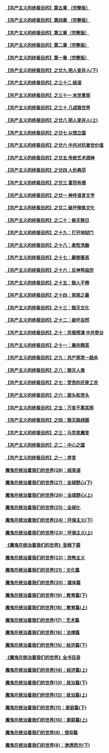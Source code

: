 #### [【共产主义的终极目的】第五章 （完整版）](../pages/nsc422/n11428912.md?t=08131416) 

#### [【共产主义的终极目的】第四章 （完整版）](../pages/nsc422/n11428907.md?t=08131416) 

#### [【共产主义的终极目的】第三章（完整版）](../pages/nsc422/n11428848.md?t=08131416) 

#### [【共产主义的终极目的】第二章（完整版）](../pages/nsc422/n11428831.md?t=08131416) 

#### [【共产主义的终极目的】第一章（完整版）](../pages/nsc422/n11417651.md?t=08131416) 

#### [【共产主义的终极目的】之廿九 把人变非人(下)](../pages/nsc422/n11344140.md?t=08131416) 

#### [【共产主义的终极目的】之三十二 结语](../pages/nsc422/n11360535.md?t=08131416) 

#### [【共产主义的终极目的】之三十一 末世景观](../pages/nsc422/n11351129.md?t=08131416) 

#### [【共产主义的终极目的】之三十 几成狼世界](../pages/nsc422/n11348280.md?t=08131416) 

#### [【共产主义的终极目的】之廿八 把人变非人(上)](../pages/nsc422/n11340492.md?t=08131416) 

#### [【共产主义的终极目的】之廿七 以恨立国](../pages/nsc422/n11336944.md?t=08131416) 

#### [【共产主义的终极目的】之廿六 中共对抗普世价值](../pages/nsc422/n11324785.md?t=08131416) 

#### [【共产主义的终极目的】之廿五 传统艺术颂神](../pages/nsc422/n11296396.md?t=08131416) 

#### [【共产主义的终极目的】之廿四 人伦典范](../pages/nsc422/n11296397.md?t=08131416) 

#### [【共产主义的终极目的】之廿三 富而有德](../pages/nsc422/n11283598.md?t=08131416) 

#### [【共产主义的终极目的】之廿一 神传语言文字](../pages/nsc422/n11263265.md?t=08131416) 

#### [【共产主义的终极目的】之廿二 破坏修炼文化](../pages/nsc422/n11245728.md?t=08131416) 

#### [【共产主义的终极目的】之二十：偷天换日](../pages/nsc422/n11238846.md?t=08131416) 

#### [【共产主义的终极目的】之十九：打开地狱门](../pages/nsc422/n11206376.md?t=08131416) 

#### [【共产主义的终极目的】之十八：柔性洗脑](../pages/nsc422/n11199994.md?t=08131416) 

#### [【共产主义的终极目的】之十七：颠倒善恶](../pages/nsc422/n11179782.md?t=08131416) 

#### [【共产主义的终极目的】之十六：反神骂祖宗](../pages/nsc422/n11166798.md?t=08131416) 

#### [【共产主义的终极目的】之十五：毁人不倦](../pages/nsc422/n11166792.md?t=08131416) 

#### [【共产主义的终极目的】之十四：邪恶之最](../pages/nsc422/n11150249.md?t=08131416) 

#### [【共产主义的终极目的】之十三：毁灭文化](../pages/nsc422/n11135227.md?t=08131416) 

#### [【共产主义的终极目的】之十二：破坏自然](../pages/nsc422/n11135214.md?t=08131416) 

#### [【共产主义的终极目的】之十：苏俄预演 中共登台](../pages/nsc422/n11118424.md?t=08131416) 

#### [【共产主义的终极目的】之十一：屠杀精英](../pages/nsc422/n11118442.md?t=08131416) 

#### [【共产主义的终极目的】之九：共产邪灵一路杀](../pages/nsc422/n11114139.md?t=08131416) 

#### [【共产主义的终极目的】之八：毁灭人类](../pages/nsc422/n11108503.md?t=08131416) 

#### [【共产主义的终极目的】之七：受苦的还是工农](../pages/nsc422/n11101809.md?t=08131416) 

#### [【共产主义的终极目的】之六：甜头和苦头](../pages/nsc422/n11096971.md?t=08131416) 

#### [【共产主义的终极目的】之五：万变不离其邪](../pages/nsc422/n11091285.md?t=08131416) 

#### [【共产主义的终极目的】之四：毁灭路线图](../pages/nsc422/n11086284.md?t=08131416) 

#### [【共产主义的终极目的】之三：马克思魔变](../pages/nsc422/n11061941.md?t=08131416) 

#### [【共产主义的终极目的】之二：中心之国](../pages/nsc422/n11047728.md?t=08131416) 

#### [【共产主义的终极目的】之一：序言](../pages/nsc422/n11086077.md?t=08131416) 

#### [魔鬼在统治着我们的世界(28)：结束语](../pages/nsc422/n10936246.md?t=08131416) 

#### [魔鬼在统治着我们的世界(27)：全球野心(下)](../pages/nsc422/n10928319.md?t=08131416) 

#### [魔鬼在统治着我们的世界(26)：全球野心(上)](../pages/nsc422/n10900318.md?t=08131416) 

#### [魔鬼在统治着我们的世界(25)：全球化](../pages/nsc422/n10788205.md?t=08131416) 

#### [魔鬼在统治着我们的世界(24)：环保主义(下)](../pages/nsc422/n10695307.md?t=08131416) 

#### [魔鬼在统治着我们的世界(23)：环保主义(上)](../pages/nsc422/n10688613.md?t=08131416) 

#### [《魔鬼在统治着我们的世界》音频下载](../pages/nsc422/n10635553.md?t=08131416) 

#### [魔鬼在统治着我们的世界(22)：恐怖主义](../pages/nsc422/n10614727.md?t=08131416) 

#### [魔鬼在统治着我们的世界(21)：文化篇](../pages/nsc422/n10597706.md?t=08131416) 

#### [魔鬼在统治着我们的世界(20)：媒体篇](../pages/nsc422/n10586579.md?t=08131416) 

#### [魔鬼在统治着我们的世界(19)：教育篇(下)](../pages/nsc422/n10564808.md?t=08131416) 

#### [魔鬼在统治着我们的世界(18)：教育篇(上)](../pages/nsc422/n10526970.md?t=08131416) 

#### [魔鬼在统治着我们的世界(17)：艺术篇](../pages/nsc422/n10499093.md?t=08131416) 

#### [魔鬼在统治着我们的世界(16)：法律篇](../pages/nsc422/n10485969.md?t=08131416) 

#### [魔鬼在统治着我们的世界(15)：经济篇(下)](../pages/nsc422/n10469975.md?t=08131416) 

#### [《魔鬼在统治着我们的世界》全书目录](../pages/nsc422/n10464261.md?t=08131416) 

#### [魔鬼在统治着我们的世界(14)：经济篇(上)](../pages/nsc422/n10457370.md?t=08131416) 

#### [魔鬼在统治着我们的世界(13)：政治篇(下)](../pages/nsc422/n10448270.md?t=08131416) 

#### [魔鬼在统治着我们的世界(12)：政治篇(上)](../pages/nsc422/n10444576.md?t=08131416) 

#### [魔鬼在统治着我们的世界(11)：家庭篇(下)](../pages/nsc422/n10440961.md?t=08131416) 

#### [魔鬼在统治着我们的世界(10)：家庭篇(上)](../pages/nsc422/n10435448.md?t=08131416) 

#### [魔鬼在统治着我们的世界(9)：信仰篇](../pages/nsc422/n10432159.md?t=08131416) 

#### [魔鬼在统治着我们的世界(8)：渗透西方(下)](../pages/nsc422/n10429603.md?t=08131416) 

